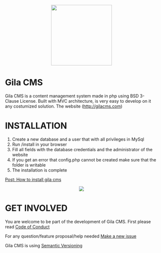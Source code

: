 
<p align="center">
  <img src="http://gilacms.com/assets/gila-logo.svg" width="200px" />
</p>

Gila CMS
=
Gila CMS is a content management system made in php using BSD 3-Clause License.
Built with MVC architecture, is very easy to develop on it any costumized solution.
The website (http://gilacms.com)


INSTALLATION
=
1. Create a new database and a user that with all privileges in MySql
2. Run /install in your browser
3. Fill all fields with the database credentials and the administrator of the website
4. If you get an error that config.php cannot be created make sure that the folder is writable
5. The installation is complete

[Post: How to install gila cms](http://gilacms.com/blog/4/how-to-install-gila-cms)

<p align="center">
  <img src="http://gilacms.com/themes/gila-cms/assets/Screenshot-iMac.png"  />
</p>


GET INVOLVED
=
You are welcome to be part of the development of Gila CMS.
First please read
[Code of Conduct](https://github.com/GilaCMS/gila/blob/master/CODE_OF_CONDUCT.md)

For any question/feature proposal/help needed
[Make a new issue](https://github.com/GilaCMS/gila/issues/new)



Gila CMS is using [Semantic Versioning](http://semver.org/)
